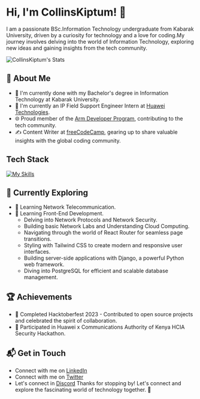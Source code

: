 # Hi, I'm CollinsKiptum! 👋

I am a passionate BSc.Information Technology undergraduate from Kabarak University, driven by a curiosity for technology and a love for coding.My journey involves delving into the world of Information Technology, exploring new ideas and gaining insights from the tech community.

![CollinsKiptum's Stats](https://github-readme-stats.vercel.app/api?username=CollinsKiptum&theme=vue-dark&show_icons=true&hide_border=true&count_private=true)

## 🚀 About Me

- 🔭 I'm currently done with my Bachelor's degree in Information Technology at Kabarak University.
- 🔭 I'm currently an IP Field Support Engineer Intern at [Huawei Technologies](https://www.huawei.com/ke/contact-us).
- 🌐 Proud member of the [Arm Developer Program](https://www.arm.com/resources/developer-program), contributing to the tech community.
- ✍️ Content Writer at [freeCodeCamp](https://www.freecodecamp.org/), gearing up to share valuable insights with the global coding community.

## Tech Stack
[![My Skills](https://skillicons.dev/icons?i=js,html,css,aws,gcp,azure,react,flutter&perline=4)](https://skillicons.dev)

## 🌱 Currently Exploring

- 🚀 Learning Network Telecommunication.
- 🚀 Learning Front-End Development.
  - Delving into Network Protocols and Network Security.
  - Building basic Network Labs and Understanding Cloud Computing.
  - Navigating through the world of React Router for seamless page transitions.
  - Styling with Tailwind CSS to create modern and responsive user interfaces.
  - Building server-side applications with Django, a powerful Python web framework.
  - Diving into PostgreSQL for efficient and scalable database management.

 ## 🏆 Achievements

- 🌟 Completed Hacktoberfest 2023 - Contributed to open source projects and celebrated the spirit of collaboration.
- 🌟 Participated in Huawei x Communications Authority of Kenya HCIA Security Hackathon.


## 📬 Get in Touch

- Connect with me on [LinkedIn](https://www.linkedin.com/in/collins-kiptum-b77247248/) 
- Connect with me on [Twitter](https://twitter.com/collo_tum)
- Let's connect in [Discord](https://discordapp.com/users/1036554785182191627)
Thanks for stopping by! Let's connect and explore the fascinating world of technology together. 🚀





